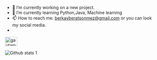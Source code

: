 - 🔭 I’m currently working on a new project.
- 🌱 I’m currently learning Python,Java, Machine learning
- 📫 How to reach me: berkayberatsonmez@gmail.com or you can look my social media.
- 
 
<a href="https://twitter.com/Callmebibisi" target="blank"><img align="center" src="https://raw.githubusercontent.com/rahuldkjain/github-profile-readme-generator/master/src/images/icons/Social/twitter.svg" alt="gautamkrishnar" height="30" width="40" /></a>


![Github stats 1](https://github-readme-stats.vercel.app/api?username=berkayberatsonmez&show_icons=true&theme=github_dark)

